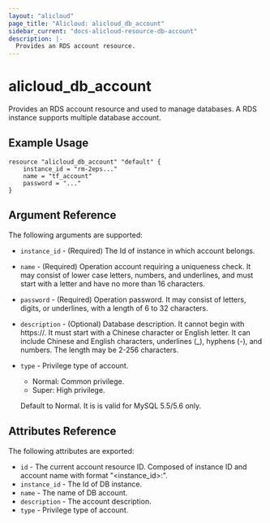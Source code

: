 ```yaml
---
layout: "alicloud"
page_title: "Alicloud: alicloud_db_account"
sidebar_current: "docs-alicloud-resource-db-account"
description: |-
  Provides an RDS account resource.
---
```


# alicloud\_db\_account

Provides an RDS account resource and used to manage databases. A RDS instance supports multiple database account.

## Example Usage

```
resource "alicloud_db_account" "default" {
	instance_id = "rm-2eps..."
	name = "tf_account"
	password = "..."
}
```

## Argument Reference

The following arguments are supported:

* `instance_id` - (Required) The Id of instance in which account belongs.
* `name` - (Required) Operation account requiring a uniqueness check. It may consist of lower case letters, numbers, and underlines, and must start with a letter and have no more than 16 characters.
* `password` - (Required) Operation password. It may consist of letters, digits, or underlines, with a length of 6 to 32 characters.
* `description` - (Optional) Database description. It cannot begin with https://. It must start with a Chinese character or English letter. It can include Chinese and English characters, underlines (_), hyphens (-), and numbers. The length may be 2-256 characters.
* `type` - Privilege type of account.
    - Normal: Common privilege.
    - Super: High privilege.

    Default to Normal. It is is valid for MySQL 5.5/5.6 only.

## Attributes Reference

The following attributes are exported:

* `id` - The current account resource ID. Composed of instance ID and account name with format "<instance_id>:<name>".
* `instance_id` - The Id of DB instance.
* `name` - The name of DB account.
* `description` - The account description.
* `type` - Privilege type of account.
